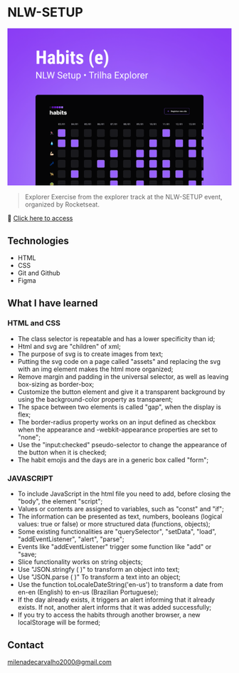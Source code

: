 # NLW-SETUP 
![preview](./preview.png)

> Explorer 
Exercise from the explorer track at the NLW-SETUP event, organized by Rocketseat.

🔗 [Click here to access](https://carvmi.github.io/nlw-setup/)

## Technologies 
- HTML
- CSS
- Git and Github
- Figma

## What I have learned
### HTML and CSS
- The class selector is repeatable and has a lower specificity than id;
- Html and svg are "children" of xml;
- The purpose of svg is to create images from text;
- Putting the svg code on a page called "assets" and replacing the svg with an img element makes the html more organized;
- Remove margin and padding in the universal selector, as well as leaving box-sizing as border-box;
- Customize the button element and give it a transparent background by using the background-color property as transparent;
- The space between two elements is called "gap", when the display is flex;
- The border-radius property works on an input defined as checkbox when the appearance and -webkit-appearance properties are set to "none";
- Use the "input:checked" pseudo-selector to change the appearance of the button when it is checked;
- The habit emojis and the days are in a generic box called "form";

### JAVASCRIPT
- To include JavaScript in the html file you need to add, before closing the "body", the element "script";
- Values or contents are assigned to variables, such as "const" and "if";
- The information can be presented as text, numbers, booleans (logical values: true or false) or more structured data (functions, objects);
- Some existing functionalities are "querySelector", "setData", "load", "addEventListener", "alert", "parse";
- Events like "addEventListener" trigger some function like "add" or "save;
- Slice functionality works on string objects;
- Use "JSON.stringfy ( )" to transform an object into text;
- Use "JSON.parse ( )" To transform a text into an object;
- Use the function toLocaleDateString('en-us') to transform a date from en-en (English) to en-us (Brazilian Portuguese);
- If the day already exists, it triggers an alert informing that it already exists. If not, another alert informs that it was added successfully;
- If you try to access the habits through another browser, a new localStorage will be formed;

## Contact
milenadecarvalho2000@gmail.com
